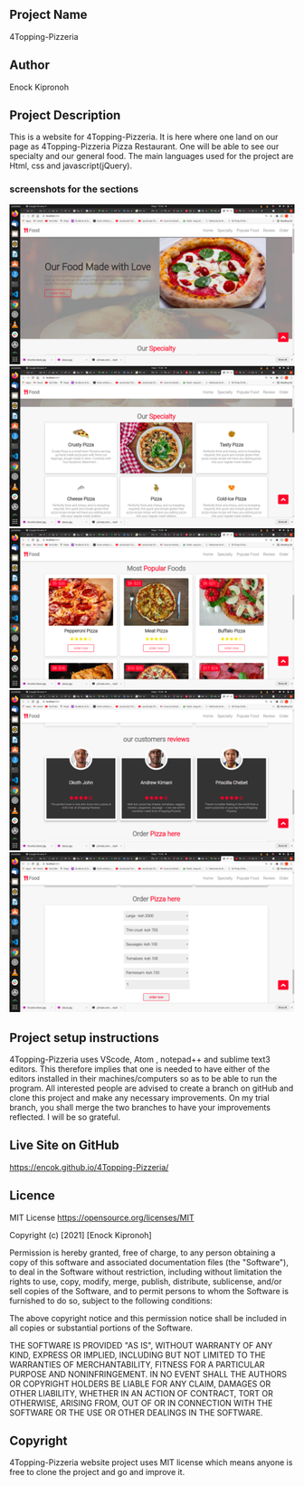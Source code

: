  ## Project Name
4Topping-Pizzeria
## Author
Enock Kipronoh
## Project Description
This is a website for 4Topping-Pizzeria. It is here where one land on our page as 4Topping-Pizzeria Pizza Restaurant. One will be able to see our specialty and our general food.
The main languages used for the project are Html, css and javascript(jQuery).
### screenshots for the sections
<img src="images/1.png">
<img src="images/2.png">
<img src="images/3.png">
<img src="images/4.png">
<img src="images/5.png">

## Project setup instructions
4Topping-Pizzeria uses VScode, Atom , notepad++ and sublime text3 editors. This therefore implies that one is needed to have either of the editors installed in their machines/computers so as to be able to run the program.
All interested people are advised to create a branch on gitHub and clone this project and make any necessary improvements. On my trial branch, you shall merge the two branches to have your improvements reflected. I will be so grateful.
## Live Site on GitHub
https://encok.github.io/4Topping-Pizzeria/
## Licence
MIT License
https://opensource.org/licenses/MIT

Copyright (c) [2021] [Enock Kipronoh]

Permission is hereby granted, free of charge, to any person obtaining a copy
of this software and associated documentation files (the "Software"), to deal
in the Software without restriction, including without limitation the rights
to use, copy, modify, merge, publish, distribute, sublicense, and/or sell
copies of the Software, and to permit persons to whom the Software is
furnished to do so, subject to the following conditions:

The above copyright notice and this permission notice shall be included in all
copies or substantial portions of the Software.

THE SOFTWARE IS PROVIDED "AS IS", WITHOUT WARRANTY OF ANY KIND, EXPRESS OR
IMPLIED, INCLUDING BUT NOT LIMITED TO THE WARRANTIES OF MERCHANTABILITY,
FITNESS FOR A PARTICULAR PURPOSE AND NONINFRINGEMENT. IN NO EVENT SHALL THE
AUTHORS OR COPYRIGHT HOLDERS BE LIABLE FOR ANY CLAIM, DAMAGES OR OTHER
LIABILITY, WHETHER IN AN ACTION OF CONTRACT, TORT OR OTHERWISE, ARISING FROM,
OUT OF OR IN CONNECTION WITH THE SOFTWARE OR THE USE OR OTHER DEALINGS IN THE
SOFTWARE.
## Copyright 
4Topping-Pizzeria website project uses MIT license which means anyone is free to clone the project and go and improve it.
